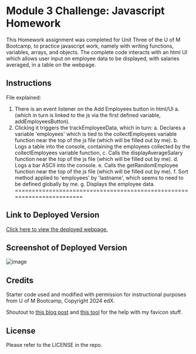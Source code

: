 # Module 3 Challenge: Javascript Homework

This Homework assignment was completed for Unit Three of the U of M Bootcamp, to practice javascript work, namely with writing functions, variables, arrays, and objects. The complete code interacts with an html UI which allows user input on employee data to be displayed, with salaries averaged, in a table on the webpage.

## Instructions
File explained:
1. There is an event listener on the Add Employees button in html/UI 
  a. (which in turn is linked to the js via the first defined variable, addEmployeesButton).
2. Clicking it triggers the trackEmployeeData, which in turn:
  a. Declares a variable 'employees' which is tied to the collectEmployees variable function near the top of the js file (which will be filled out by me).
  b. Logs a table into the console, containing the employees collected by the collectEmployees variable function, 
  c. Calls the displayAverageSalary function near the top of the js file (which will be filled out by me).
  d. Logs a bar ASCII into the console.
  e. Calls the getRandomEmployee function near the top of the js file (which will be filled out by me).
  f. Sort method applied to 'employees' by 'lastname', which seems to need to be defined globally by me.
  g. Displays the employee data.
=======================================================================

## Link to Deployed Version
[Click here to view the deployed webpage.](https://floatingpoint-exaflop.github.io/employee-payroll-tracker)

## Screenshot of Deployed Version
![image](./assets/images/deployed-screenshot.png)

## Credits

Starter code used and modified with permission for instructional purposes from U of M Bootcamp, Copyright 2024 edX.

Shoutout to [this blog post](https://www.seoptimer.com/blog/favicon-not-showing-up/) and [this tool](https://favicon.io/favicon-converter/) for the help with my favicon stuff.

## License

Please refer to the LICENSE in the repo.